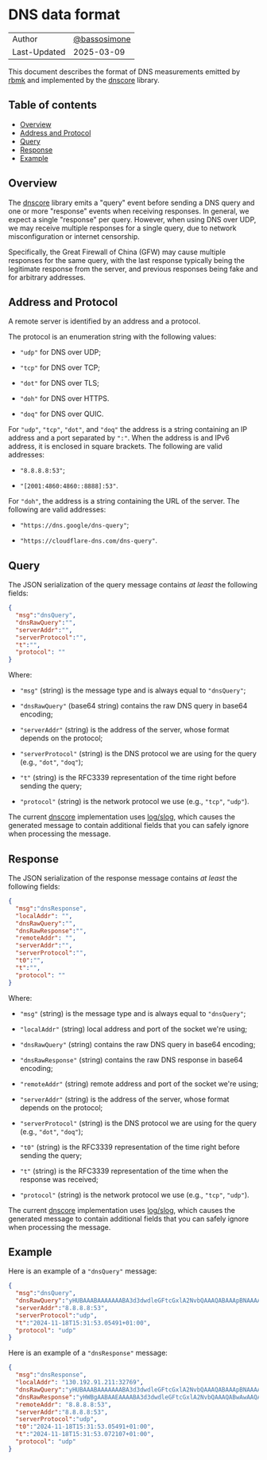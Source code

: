 # DNS data format

|              |                                                |
|--------------|------------------------------------------------|
| Author       | [@bassosimone](https://github.com/bassosimone) |
| Last-Updated | 2025-03-09                                     |

This document describes the format of DNS measurements emitted
by [rbmk](https://github.com/rbmk-project/rbmk) and implemented by
the [dnscore](https://github.com/rbmk-project/dnscore) library.


## Table of contents

- [Overview](#overview)
- [Address and Protocol](#address-and-protocol)
- [Query](#query)
- [Response](#response)
- [Example](#example)


## Overview

The [dnscore](https://github.com/rbmk-project/dnscore) library
emits a "query" event before sending a DNS query and one or more
"response" events when receiving responses. In general, we
expect a single "response" per query. However, when using DNS
over UDP, we may receive multiple responses for a single query,
due to network misconfiguration or internet censorship.

Specifically, the Great Firewall of China (GFW) may cause
multiple responses for the same query, with the last response
typically being the legitimate response from the server, and
previous responses being fake and for arbitrary addresses.


## Address and Protocol

A remote server is identified by an address and a protocol.

The protocol is an enumeration string with the following values:

- `"udp"` for DNS over UDP;

- `"tcp"` for DNS over TCP;

- `"dot"` for DNS over TLS;

- `"doh"` for DNS over HTTPS.

- `"doq"` for DNS over QUIC.

For `"udp"`, `"tcp"`, `"dot"`, and `"doq"` the address is a string
containing an IP address and a port separated by `":"`. When
the address is and IPv6 address, it is enclosed in square
brackets. The following are valid addresses:

- `"8.8.8.8:53"`;

- `"[2001:4860:4860::8888]:53"`.

For `"doh"`, the address is a string containing the URL of the
server. The following are valid addresses:

- `"https://dns.google/dns-query"`;

- `"https://cloudflare-dns.com/dns-query"`.


## Query

The JSON serialization of the query message contains
*at least* the following fields:

```JSON
{
  "msg":"dnsQuery",
  "dnsRawQuery":"",
  "serverAddr":"",
  "serverProtocol":"",
  "t":"",
  "protocol": ""
}
```

Where:

- `"msg"` (string) is the message type and is
always equal to `"dnsQuery"`;

- `"dnsRawQuery"` (base64 string) contains the
raw DNS query in base64 encoding;

- `"serverAddr"` (string) is the address of the
server, whose format depends on the protocol;

- `"serverProtocol"` (string) is the DNS protocol we
are using for the query (e.g., `"dot"`, `"doq"`);

- `"t"` (string) is the RFC3339 representation
of the time right before sending the query;

- `"protocol"` (string) is the network protocol we use (e.g., `"tcp"`, `"udp"`).

The current [dnscore](https://github.com/rbmk-project/dnscore)
implementation uses [log/slog](https://pkg.go.dev/log/slog), which
causes the generated message to contain additional fields that
you can safely ignore when processing the message.


## Response

The JSON serialization of the response message contains
*at least* the following fields:

```JSON
{
  "msg":"dnsResponse",
  "localAddr": "",
  "dnsRawQuery":"",
  "dnsRawResponse":"",
  "remoteAddr": "",
  "serverAddr":"",
  "serverProtocol":"",
  "t0":"",
  "t":"",
  "protocol": ""
}
```

Where:

- `"msg"` (string) is the message type and is
always equal to `"dnsQuery"`;

- `"localAddr"` (string) local address and port
of the socket we're using;

- `"dnsRawQuery"` (string) contains the
raw DNS query in base64 encoding;

- `"dnsRawResponse"` (string) contains the
raw DNS response in base64 encoding;

- `"remoteAddr"` (string) remote address and port
of the socket we're using;

- `"serverAddr"` (string) is the address of the
server, whose format depends on the protocol;

- `"serverProtocol"` (string) is the DNS protocol we
are using for the query (e.g., `"dot"`, `"doq"`);

- `"t0"` (string) is the RFC3339 representation of
the time right before sending the query;

- `"t"` (string) is the RFC3339 representation
of the time when the response was received;

- `"protocol"` (string) is the network protocol we use (e.g., `"tcp"`, `"udp"`).

The current [dnscore](https://github.com/rbmk-project/dnscore)
implementation uses [log/slog](https://pkg.go.dev/log/slog), which
causes the generated message to contain additional fields that
you can safely ignore when processing the message.


## Example

Here is an example of a `"dnsQuery"` message:

```JSON
{
  "msg":"dnsQuery",
  "dnsRawQuery":"yHUBAAABAAAAAAABA3d3dwdleGFtcGxlA2NvbQAAAQABAAApBNAAAAAAAAA=",
  "serverAddr":"8.8.8.8:53",
  "serverProtocol":"udp",
  "t":"2024-11-18T15:31:53.05491+01:00",
  "protocol": "udp"
}
```

Here is an example of a `"dnsResponse"` message:

```JSON
{
  "msg":"dnsResponse",
  "localAddr": "130.192.91.211:32769",
  "dnsRawQuery":"yHUBAAABAAAAAAABA3d3dwdleGFtcGxlA2NvbQAAAQABAAApBNAAAAAAAAA=",
  "dnsRawResponse":"yHWBgAABAAEAAAABA3d3dwdleGFtcGxlA2NvbQAAAQABwAwAAQABAAANVAAEXbjXDgAAKQIAAAAAAAAA",
  "remoteAddr": "8.8.8.8:53",
  "serverAddr":"8.8.8.8:53",
  "serverProtocol":"udp",
  "t0":"2024-11-18T15:31:53.05491+01:00",
  "t":"2024-11-18T15:31:53.072107+01:00",
  "protocol": "udp"
}
```
